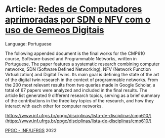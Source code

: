 # Article: [Redes de Computadores aprimoradas por SDN e NFV com o uso de Gemeos Digitais](TF-Paper.pdf)
Language: Portuguese

The following appended document is the final works for the CMP610 course, Software-based and Programmable Networks, written in Portuguese.
The paper features a systematic research combining computer networks, SDN (Software Defined Networking), NFV (Network Function Virtualization) and Digital Twins.
Its main goal is defining the state of the art of the digital twin research in the context of programmable networks.
From the 200 most relevant results from two queries made in Google Scholar, a total of 67 papers were analyzed and included in the final results.
The article list generated 9 different research topics, serving as a brief summary of the contributions in the three key topics of the research, and how they interact with each other for computer networks.


[https://www.inf.ufrgs.br/ppgc/disciplinas/lista-de-disciplinas/cmp610/](https://www.inf.ufrgs.br/ppgc/disciplinas/lista-de-disciplinas/cmp610/)

[PPGC - INF/UFRGS](https://www.inf.ufrgs.br/ppgc/) 2022
